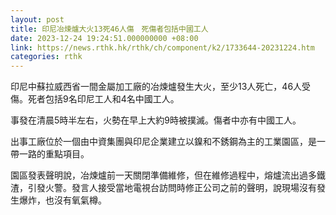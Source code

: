 ```yaml
---
layout: post
title: 印尼冶煉爐大火13死46人傷　死傷者包括中國工人
date: 2023-12-24 19:24:51.000000000 +08:00
link: https://news.rthk.hk/rthk/ch/component/k2/1733644-20231224.htm
categories: rthk
---
```


印尼中蘇拉威西省一間金屬加工廠的冶煉爐發生大火，至少13人死亡，46人受傷。死者包括9名印尼工人和4名中國工人。

事發在清晨5時半左右，火勢在早上大約9時被撲滅。傷者中亦有中國工人。

出事工廠位於一個由中資集團與印尼企業建立以鎳和不銹鋼為主的工業園區，是一帶一路的重點項目。

園區發表聲明說，冶煉爐前一天關閉準備維修，但在維修過程中，熔爐流出過多鐵渣，引發火警。發言人接受當地電視台訪問時修正公司之前的聲明，說現場沒有發生爆炸，也沒有氧氣樽。
